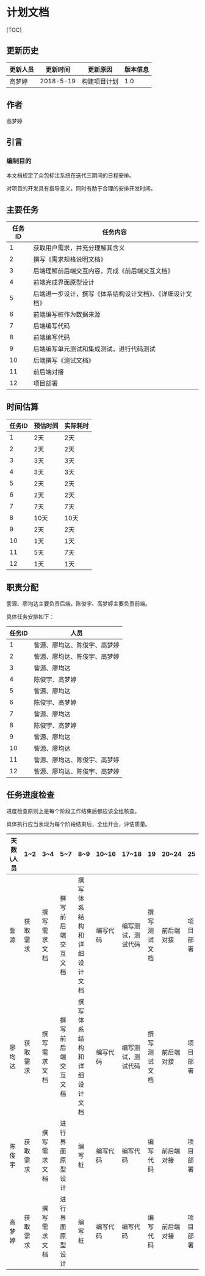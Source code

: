 # 计划文档

[TOC]

## 更新历史

| 更新人员 | 更新时间  | 更新原因     | 版本信息 |
| -------- | --------- | ------------ | -------- |
| 高梦婷   | 2018-5-19 | 构建项目计划 | 1.0      |

## 作者

高梦婷

## 引言

### 编制目的

本文档规定了众包标注系统在迭代三期间的日程安排。

对项目的开发具有指导意义，同时有助于合理的安排开发时间。

## 主要任务

| 任务ID | 任务内容                                                   |
| ------ | ---------------------------------------------------------- |
| 1      | 获取用户需求，并充分理解其含义                             |
| 2      | 撰写《需求规格说明文档》                                   |
| 3      | 后端理解前后端交互内容，完成《前后端交互文档》             |
| 4      | 前端完成界面原型设计                                       |
| 5      | 后端进一步设计，撰写《体系结构设计文档》、《详细设计文档》 |
| 6      | 前端编写桩作为数据来源                                     |
| 7      | 后端编写代码                                               |
| 8      | 前端编写代码                                               |
| 9      | 后端编写单元测试和集成测试，进行代码测试                   |
| 10     | 后端撰写《测试文档》                                       |
| 11     | 前后端对接                                                 |
| 12     | 项目部署                                                   |

## 时间估算

| 任务ID | 预估时间 | 实际耗时 |
| ------ | -------- | -------- |
| 1      | 2天      | 2天      |
| 2      | 2天      | 2天      |
| 3      | 3天      | 3天      |
| 4      | 3天      | 3天      |
| 5      | 2天      | 2天      |
| 6      | 2天      | 2天      |
| 7      | 7天      | 7天      |
| 8      | 10天     | 10天     |
| 9      | 2天      | 2天      |
| 10     | 1天      | 1天      |
| 11     | 5天      | 7天      |
| 12     | 1天      | 1天      |

## 职责分配

訾源、廖均达主要负责后端，陈俊宇、高梦婷主要负责前端。

具体任务安排如下：

| 任务ID | 人员                         |
| ------ | ---------------------------- |
| 1      | 訾源、廖均达、陈俊宇、高梦婷 |
| 2      | 訾源、廖均达、陈俊宇、高梦婷 |
| 3      | 訾源、廖均达                 |
| 4      | 陈俊宇、高梦婷               |
| 5      | 訾源、廖均达                 |
| 6      | 陈俊宇、高梦婷               |
| 7      | 訾源、廖均达                 |
| 8      | 陈俊宇、高梦婷               |
| 9      | 訾源、廖均达                 |
| 10     | 訾源、廖均达                 |
| 11     | 訾源、廖均达、陈俊宇、高梦婷 |
| 12     | 訾源、廖均达、陈俊宇、高梦婷 |

## 任务进度检查

进度检查原则上是每个阶段工作结束后都应该全组核查。

具体执行应当表现为每个阶段结束后，全组开会，评估质量。

| 天数\人员 | 1~2      | 3~4          | 5~7                | 8~9                        | 10~16    | 17~18              | 19           | 20~24      | 25       |
| --------- | -------- | ------------ | ------------------ | -------------------------- | -------- | ------------------ | ------------ | ---------- | -------- |
| 訾源      | 获取需求 | 撰写需求文档 | 撰写前后端交互文档 | 撰写体系结构和详细设计文档 | 编写代码 | 编写测试，测试代码 | 撰写测试文档 | 前后端对接 | 项目部署 |
| 廖均达    | 获取需求 | 撰写需求文档 | 撰写前后端交互文档 | 撰写体系结构和详细设计文档 | 编写代码 | 编写测试，测试代码 | 撰写测试文档 | 前后端对接 | 项目部署 |
| 陈俊宇    | 获取需求 | 撰写需求文档 | 进行界面原型设计   | 编写桩                     | 编写代码 | 编写代码           | 编写代码     | 前后端对接 | 项目部署 |
| 高梦婷    | 获取需求 | 撰写需求文档 | 进行界面原型设计   | 编写桩                     | 编写代码 | 编写代码           | 编写代码     | 前后端对接 | 项目部署 |

